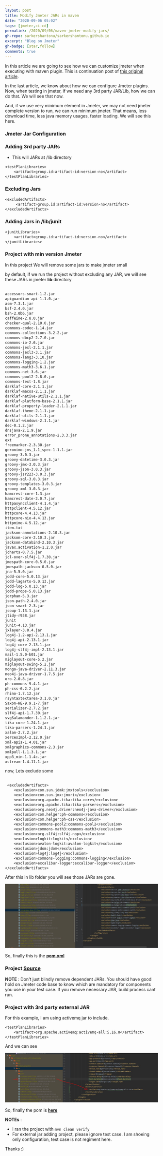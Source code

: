 ```yaml
---
layout: post
title: Modify Jmeter JARs in maven
date: "2020-09-06 05:02"
tags: [jmeter,ci-cd]
permalink: /2020/09/06/maven-jmeter-modify-jars/
gh-repo: sarkershantonu/sarkershantonu.github.io
excerpt: "Blog on Jmeter"
gh-badge: [star,follow]
comments: true
---
```

In this article we are going to see how we can customize jmeter when executing with maven plugin. This is continuation post of [this original article](https://sarkershantonu.github.io/2020/08/28/maven-jmeter/).

In the last article, we know about how we can configure Jmeter plugins. Now, when testing in jmeter, if we need any 3rd party JAR/Lib, how we can do that. We will see that now. 

And, if we use very minimum element in Jmeter, we may not need jmeter complete version to run, we can run minimum jmeter. That means, less download time, less java memory usages, faster loading. We will see this here. 

### Jmeter Jar Configuration 

### Adding 3rd party JARs 
- This will JARs at /lib directory

```
<testPlanLibraries>
    <artifact>group.id:artifact-id:version-no</artifact>
</testPlanLibraries>
 ```

### Excluding Jars 

``` 
<excludedArtifacts>
     <artifact>group.id:artifact-id:version-no</artifact>
</excludedArtifacts>
```

### Adding Jars in /lib/junit

``` 
<junitLibraries>
    <artifact>group.id:artifact-id:version-no</artifact>
</junitLibraries>
```

### Project with min version Jmeter
In this project We will remove some jars to make jmeter small 

by default, if we run the project without excluding any JAR, we will see these JARs in jmeter **lib** directory 

``` 

accessors-smart-1.2.jar
apiguardian-api-1.1.0.jar
asm-7.3.1.jar
bsf-2.4.0.jar
bsh-2.0b6.jar
caffeine-2.8.0.jar
checker-qual-2.10.0.jar
commons-codec-1.14.jar
commons-collections-3.2.2.jar
commons-dbcp2-2.7.0.jar
commons-io-2.6.jar
commons-jexl-2.1.1.jar
commons-jexl3-3.1.jar
commons-lang3-3.10.jar
commons-logging-1.2.jar
commons-math3-3.6.1.jar
commons-net-3.6.jar
commons-pool2-2.8.0.jar
commons-text-1.8.jar
darklaf-core-2.1.1.jar
darklaf-macos-2.1.1.jar
darklaf-native-utils-2.1.1.jar
darklaf-platform-base-2.1.1.jar
darklaf-property-loader-2.1.1.jar
darklaf-theme-2.1.1.jar
darklaf-utils-2.1.1.jar
darklaf-windows-2.1.1.jar
dec-0.1.2.jar
dnsjava-2.1.9.jar
error_prone_annotations-2.3.3.jar
ext
freemarker-2.3.30.jar
geronimo-jms_1.1_spec-1.1.1.jar
groovy-3.0.3.jar
groovy-datetime-3.0.3.jar
groovy-jmx-3.0.3.jar
groovy-json-3.0.3.jar
groovy-jsr223-3.0.3.jar
groovy-sql-3.0.3.jar
groovy-templates-3.0.3.jar
groovy-xml-3.0.3.jar
hamcrest-core-1.3.jar
hamcrest-date-2.0.7.jar
httpasyncclient-4.1.4.jar
httpclient-4.5.12.jar
httpcore-4.4.13.jar
httpcore-nio-4.4.13.jar
httpmime-4.5.12.jar
item.txt
jackson-annotations-2.10.3.jar
jackson-core-2.10.3.jar
jackson-databind-2.10.3.jar
javax.activation-1.2.0.jar
jcharts-0.7.5.jar
jcl-over-slf4j-1.7.30.jar
jmespath-core-0.5.0.jar
jmespath-jackson-0.5.0.jar
jna-5.5.0.jar
jodd-core-5.0.13.jar
jodd-lagarto-5.0.13.jar
jodd-log-5.0.13.jar
jodd-props-5.0.13.jar
jorphan-5.3.jar
json-path-2.4.0.jar
json-smart-2.3.jar
jsoup-1.13.1.jar
jtidy-r938.jar
junit
junit-4.13.jar
jxlayer-3.0.4.jar
log4j-1.2-api-2.13.1.jar
log4j-api-2.13.1.jar
log4j-core-2.13.1.jar
log4j-slf4j-impl-2.13.1.jar
mail-1.5.0-b01.jar
miglayout-core-5.2.jar
miglayout-swing-5.2.jar
mongo-java-driver-2.11.3.jar
neo4j-java-driver-1.7.5.jar
oro-2.0.8.jar
ph-commons-9.4.1.jar
ph-css-6.2.2.jar
rhino-1.7.12.jar
rsyntaxtextarea-3.1.0.jar
Saxon-HE-9.9.1-7.jar
serializer-2.7.2.jar
slf4j-api-1.7.30.jar
svgSalamander-1.1.2.1.jar
tika-core-1.24.1.jar
tika-parsers-1.24.1.jar
xalan-2.7.2.jar
xercesImpl-2.12.0.jar
xml-apis-1.4.01.jar
xmlgraphics-commons-2.3.jar
xmlpull-1.1.3.1.jar
xpp3_min-1.1.4c.jar
xstream-1.4.11.1.jar             
```

now, Lets exclude some 

``` 

 <excludedArtifacts>
	<exclusion>com.sun.jdmk:jmxtools</exclusion>
	<exclusion>com.sun.jmx:jmxri</exclusion>
	<exclusion>org.apache.tika:tika-core</exclusion>
	<exclusion>org.apache.tika:tika-parsers</exclusion>
	<exclusion>org.neo4j.driver:neo4j-java-driver</exclusion>
	<exclusion>com.helger:ph-commons</exclusion>
	<exclusion>com.helger:ph-css</exclusion>
	<exclusion>commons-pool2:commons-pool2</exclusion>
	<exclusion>commons-math3:commons-math3</exclusion>
	<exclusion>org.slf4j:slf4j-nop</exclusion>
	<exclusion>logkit:logkit</exclusion>
	<exclusion>avalon-logkit:avalon-logkit</exclusion>
	<exclusion>jdom:jdom</exclusion>
	<exclusion>log4j:log4j</exclusion>
	<exclusion>commons-logging:commons-logging</exclusion>
	<exclusion>excalibur-logger:excalibur-logger</exclusion>
</excludedArtifacts>
```

After this in lib folder you will see those JARs are gone. 

![jar-ex](/images/jmeter-maven/jar-excluded.JPG)

So, finally this is the [**pom.xml**](https://github.com/sarkershantonu/jmeter-novice-to-advance/blob/master/jmeter-maven-examples/jmeter-mini/pom.xml)

### Project [Source](https://github.com/sarkershantonu/jmeter-novice-to-advance/tree/master/jmeter-maven-examples/jmeter-mini)

**NOTE** : Don't just blindly remove dependent JARs. You should have good hold on Jmeter code base to know which are mandatory for components you use in your test case. If you remove necessary JAR, build process cant run. 

### Project with 3rd party external JAR

For this example, I am using activemq jar to include. 

``` 
<testPlanLibraries>
    <artifact>org.apache.activemq:activemq-all:5.16.0</artifact>
</testPlanLibraries>
```

And we can see 

![jar-included](/images/jmeter-maven/jar-added.JPG)

So, finally the pom is [**here**](https://github.com/sarkershantonu/jmeter-novice-to-advance/blob/master/jmeter-maven-examples/jmeter-custom-libs/pom.xml)

**NOTEs** : 
- I ran the project with ```mvn clean verify```
- For external jar adding project, please ignore test case. I am shoeing only configuration, test case is not regiment here. 

Thanks :) 